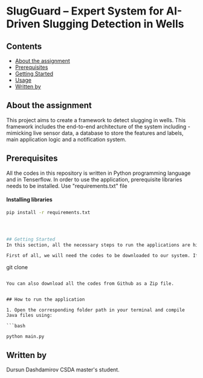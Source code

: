 # SlugGuard – Expert System for AI-Driven Slugging Detection in Wells

## Contents
* [About the assignment](#about-the-assignment)
* [Prerequisites](#prerequisites)
* [Getting Started](#getting-started)
* [Usage](#how-to-run-the-application)
* [Written by](#author)


## About the assignment

This project aims to create a framework to detect slugging in wells. This framework includes the end-to-end architecture of 
the system including - mimicking live sensor data, a database to store the features and labels, main application logic and 
a notification system.




## Prerequisites
All the codes in this repository is written in  Python programming language and in Tenserflow. In order to use the application, prerequisite libraries needs to be installed. Use "requirements.txt" file  

#### Installing libraries

```bash
pip install -r requirements.txt




## Getting Started
In this section, all the necessary steps to run the applications are highlighted.

First of all, we will need the codes to be downloaded to our system. If you have git, you can directly clone the repository by:

```
git clone 

```

You can also download all the codes from Github as a Zip file.


## How to run the application
 
1. Open the corresponding folder path in your terminal and compile Java files using:

```bash

python main.py

```



## Written by
Dursun Dashdamirov
CSDA master's student.


